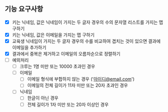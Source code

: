 ## 기능 요구사항

- [x] 키는 닉네임, 값은 닉네임이 가지는 두 글자 경우의 수의 문자열 리스트를 가지는 맵 구하기
- [x] 키는 닉네임, 값은 이메일을 가지는 맵 구하기
- [x] 교육생 닉네임이 가지는 두 글자 경우의 수를 비교하여 겹치는 것이 있으면 결과에 이메일을 추가하기
- [x] 결과에서 중복은 제거하고 이메일의 오름차순으로 정렬하기
- [ ] 예외처리
    - [ ] 크루는 1명 미만 또는 10000 초과인 경우
    - [ ] 이메일
      - [ ] 이메일 형식에 부합하지 않는 경우 ('아이디@email.com')
      - [ ] 이메일의 전체 길이가 11자 미만 또는 20자 초과인 경우
    - [ ] 닉네임
      - [ ] 한글이 아닌 경우
      - [ ] 전체 길이가 1자 미만 또는 20자 이상인 경우